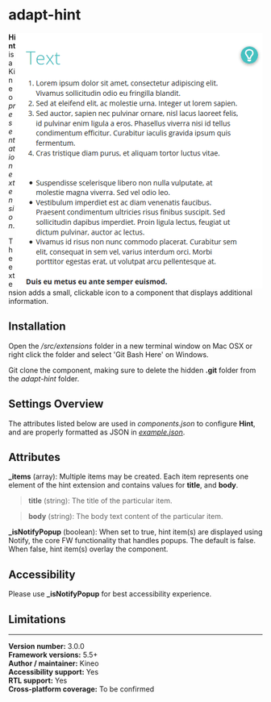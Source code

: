 # adapt-hint

<img src="demo.gif" alt="the hint extension in action" align="right">

**Hint** is a Kineo *presentation extension*.

The extension adds a small, clickable icon to a component that displays additional information.

## Installation

Open the */src/extensions* folder in a new terminal window on Mac OSX or right click the folder and select 'Git Bash Here' on Windows.

Git clone the component, making sure to delete the hidden **.git** folder from the *adapt-hint* folder.

## Settings Overview

The attributes listed below are used in *components.json* to configure **Hint**, and are properly formatted as JSON in [*example.json*](https://github.com/cgkineo/adapt-hint/blob/master/example.json).

## Attributes

**_items** (array): Multiple items may be created. Each item represents one element of the hint extension and contains values for **title**, and **body**.

>**title** (string): The title of the particular item.

>**body** (string): The body text content of the particular item.

**_isNotifyPopup** (boolean): When set to true, hint item(s) are displayed using Notify, the core FW functionality that handles popups. The default is false. When false, hint item(s) overlay the component.

## Accessibility
Please use **_isNotifyPopup** for best accessibility experience.

## Limitations

----------------------------
**Version number:** 3.0.0  
**Framework versions:** 5.5+  
**Author / maintainer:**  Kineo  
**Accessibility support:** Yes  
**RTL support:** Yes  
**Cross-platform coverage:** To be confirmed  
